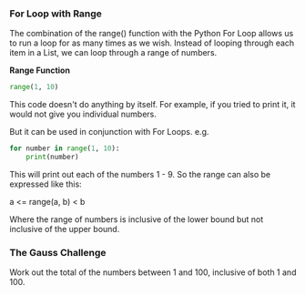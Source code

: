### For Loop with Range
The combination of the range() function with the Python For Loop allows us to run a loop for as many times as we wish. Instead of looping through each item in a List, we can loop through a range of numbers.

**Range Function**
```python 
range(1, 10)
```

This code doesn't do anything by itself. For example, if you tried to print it, it would not give you individual numbers.

But it can be used in conjunction with For Loops. e.g.
```python 
for number in range(1, 10):
    print(number)
```
This will print out each of the numbers 1 - 9. So the range can also be expressed like this:

a <= range(a, b) < b

Where the range of numbers is inclusive of the lower bound but not inclusive of the upper bound.

### The Gauss Challenge
Work out the total of the numbers between 1 and 100, inclusive of both 1 and 100.